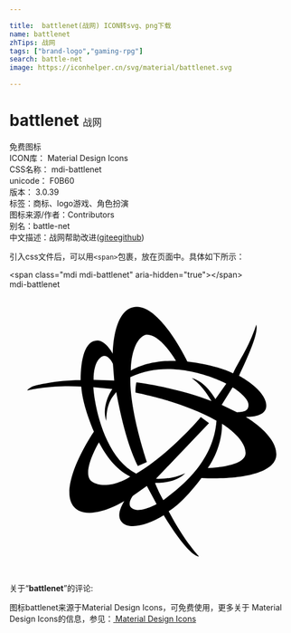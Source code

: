 ```yaml
---

title:  battlenet(战网) ICON转svg、png下载
name: battlenet
zhTips: 战网
tags: ["brand-logo","gaming-rpg"]
search: battle-net
image: https://iconhelper.cn/svg/material/battlenet.svg

---
```


# battlenet  <small style="font-size: 60%;font-weight: 100">战网</small>


<div class="detail-page">
<p>
<span><span class="badge-success badge">免费图标</span> </span>
<br/>
<span>
ICON库：
<span class="badge-secondary badge">Material Design Icons</span> 
</span>
<br/>
<span>
CSS名称：
<span class="badge-secondary badge">mdi-battlenet</span> 
</span>
<br/>
<span>
unicode：
<span class="badge-secondary badge">F0B60</span> 
<copy-btn content='F0B60' btn-title=""></copy-btn>
<copy-btn :content='String.fromCodePoint(parseInt("F0B60", 16))' btn-title="复制U"></copy-btn>
</span>
<br/>
<span>
版本：
<span class="badge-secondary badge">3.0.39</span> 
</span><br/><span>标签：<span class="badge-light badge"><router-link to="/tags/brand-logo.html">商标、logo</router-link></span><span class="badge-light badge"><router-link to="/tags/gaming-rpg.html">游戏、角色扮演</router-link></span></span>
<br/>
<span>图标来源/作者：<span class="badge-light badge">Contributors</span></span> 
<br/>
<span>别名：<span class="badge-light badge">battle-net</span></span><br/><span class="zh-detail">中文描述：<span class="badge-primary badge">战网</span><span class="help-link"><span>帮助改进</span>(<a href="https://gitee.com/liuwave/icon-helper/edit/master/json/material/battlenet.json" target="_blank" rel="noopener noreferrer">gitee</a><a href="https://github.com/liuwave/icon-helper/edit/master/json/material/battlenet.json" target="_blank" rel="noopener noreferrer">github</a></span>)</span><br/>
</p>
</div>
<div class="alert alert-dark">
  <i class="mdi mdi-battlenet mdi-48px"></i>
  <i class="mdi mdi-battlenet mdi-36px"></i>
  <i class="mdi mdi-battlenet mdi-24px"></i>
  <i class="mdi mdi-battlenet mdi-18px"></i>
</div>
<div>
  <p>引入css文件后，可以用<code>&lt;span&gt;</code>包裹，放在页面中。具体如下所示：    
  </p>
  <div class="alert alert-primary" style="font-size: 14px">
    &lt;span class="mdi mdi-battlenet" aria-hidden="true"&gt;&lt;/span&gt;
    <copy-btn content='<span class="mdi mdi-battlenet" aria-hidden="true"></span>'></copy-btn>
  </div>
  <div class="alert alert-secondary">
    <i class="mdi mdi-battlenet"
    style="font-size: 24px"
    aria-hidden="true"></i> mdi-battlenet
    <copy-btn content="mdi-battlenet" btn-title="复制图标名称"></copy-btn>
  </div>
</div>
<div id="svg" class="svg-wrap">
<svg xmlns="http://www.w3.org/2000/svg" viewBox="0 0 24 24"><path d="M19.92,10.76C19.92,10.76 22.5,12.24 22.5,13.89C22.5,15.5 19.5,16.06 16.18,15.9C16.18,15.9 14.77,17.87 13.42,18.7C14.88,21.44 16,22.5 15.97,22.5C15.97,22.5 15.23,22.69 13,19.04C11.66,19.89 10.17,20.23 9.56,19.7C8.94,19.17 9.42,18.28 9.68,17.85C9.41,18 8,18.83 6.75,18.83C5.26,18.83 5.05,17.72 5.05,17.15C5.05,15 7.12,12 7.12,12C7.12,12 6.16,9.88 6.05,8.22C4.17,8.06 2,8.39 1.53,8.54C1.4,8.54 1.84,8.22 2,8.18C2.15,8.13 3.91,7.67 6,7.67C6,5.93 6.35,4.33 7.41,4.33C8.13,4.33 8.71,5.45 8.71,5.45C8.71,5.45 8.7,1.5 10.74,1.5C12.8,1.5 15,6.11 15,6.11C15,6.11 17.22,6.32 18.85,7.09C19.5,5.73 20.09,5.11 20.81,3C21,3.7 20.2,5.5 19.35,7.3V7.3H19.35C19.35,7.3 21.65,8.5 21.65,9.83C21.65,10.84 19.92,10.76 19.92,10.76M10.68,18.58C11.36,18.69 12.41,18.1 12.4,18.1L11.58,16.57L10.4,17.4C10.39,17.41 9.64,18.38 10.68,18.58M20.15,9.76C20.15,9.1 18.95,8.35 18.81,8.27L17.89,9.75L19.17,10.37C19.59,10.34 20.15,10.35 20.15,9.76M8,5.63C7.7,5.63 7.09,6.07 7.09,7.64L8.83,7.7L8.72,6.3C8.6,6 8.3,5.63 8,5.63M10.18,15.78C8.92,15.13 8.16,14.06 7.54,12.9C7.54,12.9 5.96,15.55 6.97,16.22C8,16.89 9.64,16.16 10.18,15.78M12.97,17.76C14.11,16.89 17.19,14.73 17.45,11.08C14.57,9.44 10.62,8.71 10.62,8.71C10.62,8.71 10.61,8.21 10.7,7.86C11.64,7.97 14.59,8.47 17.03,9.43C16.35,8.28 15.84,7.85 15.37,7.5C16.53,7.76 17.36,9.26 17.36,9.26L18.28,7.96C18.28,7.96 13.91,5.61 10.19,7.42C10.11,10.3 11.59,14.56 11.59,14.56L10.82,14.89C10.3,13.84 9.63,12.09 9,8.67C8.7,9.08 8.17,9.55 8.16,11.09C7.7,9.8 8.66,8.43 8.67,8.42L7.07,8.26C7.17,9.92 8.05,14.2 10.68,15.53C13,14.21 15.5,11.54 16.13,10.77L16.82,11.28L12.35,15.97C13.59,16 14.32,15.72 14.82,15.5C14.1,16.25 12.86,16.32 12.27,16.32C12.28,16.34 12.57,17.07 12.97,17.76M14.03,6.05C14,5.97 12.66,3.69 11.47,3.86C10.69,4.11 10.24,5.43 10.23,6.87C10.76,6.56 12,6 14.03,6.05M16.71,15.07C16.71,15.07 20,15 19.9,13.76C19.9,12.56 17.92,11.33 17.92,11.35C17.93,13.47 16.71,15.07 16.71,15.07Z" /></svg>
</div>
<detail full-name='mdi-battlenet'></detail>
<div class="icon-detail__container">
<p>关于“<b>battlenet</b>”的评论:</p>
</div>
<Vssue title="关于“battlenet”的评论" />    
<div><p>图标battlenet来源于Material Design Icons，可免费使用，更多关于 Material Design Icons的信息，参见：<a target="_blank" href="https://iconhelper.cn/material.html"> Material Design Icons</a>
</p></div>
